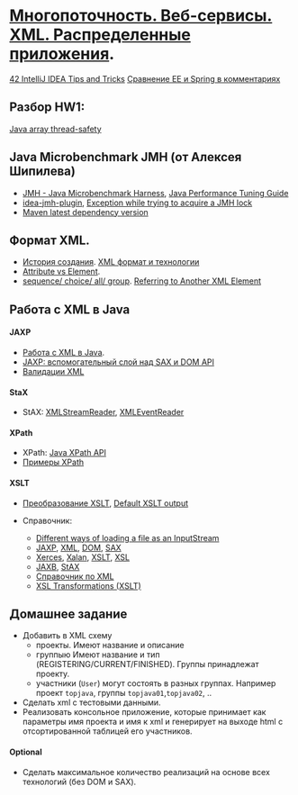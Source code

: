 # <a href="https://github.com/JavaWebinar/masterjava">Многопоточность. Веб-сервисы. XML. Распределенные приложения</a>.

<a href="https://www.youtube.com/watch?v=eq3KiAH4IBI&ab_channel=IntelliJIDEA">42 IntelliJ IDEA Tips and Tricks</a>
<a href="https://habrahabr.ru/post/283290/">Сравнение EE и Spring в комментариях</a>

## Разбор HW1:
<a href="http://stackoverflow.com/questions/1132507/java-array-thread-safety">Java array thread-safety</a>

## Java Microbenchmark JMH (от Алексея Шипилева)
- <a href="http://tutorials.jenkov.com/java-performance/jmh.html">JMH - Java Microbenchmark Harness</a>, <a href="http://java-performance.info/jmh/">Java Performance Tuning Guide</a>
- <a href="https://github.com/artyushov/idea-jmh-plugin">idea-jmh-plugin</a>, <a href="http://stackoverflow.com/questions/37720692/exception-while-trying-to-acquire-a-jmh-lock/#39562747">Exception while trying to acquire a JMH lock</a>
- <a href="http://stackoverflow.com/a/1172371/548473">Maven latest dependency version</a>

## Формат XML.
- <a href="http://genberm.narod.ru/xml/lections/xml/introduction.html">История создания</a>. <a href="http://www.duct-tape-architect.ru/?p=315">XML формат и технологии</a>
- <a href="http://stackoverflow.com/questions/33746/xml-attribute-vs-xml-element#33757">Attribute vs Element</a>. 
- <a href="http://genberm.narod.ru/xml/schema/schema0/2.7.html">sequence/ choice/ all/ group</a>. <a href="https://jaxb.java.net/tutorial/section_2_2_15-Referring-to-Another-XML-Element.html"> Referring to Another XML Element</a>

## Работа с XML в Java

#### JAXP
- <a href="http://www.vogella.com/tutorials/JavaXML/article.html">Работа с XML в Java</a>.
- <a href="http://www.ibm.com/developerworks/ru/library/x-jaxp/">JAXP: вспомогательный слой над SAX и DOM API</a>
- <a href="https://www.ibm.com/developerworks/ru/library/x-javaxmlvalidapi/">Валидации XML</a>

#### StaX
- StAX: <a href="https://www.ibm.com/developerworks/ru/library/x-stax1/">XMLStreamReader</a>, <a href="https://www.ibm.com/developerworks/ru/library/x-stax2/">XMLEventReader</a>

#### XPath
- XPath: <a href="http://www.ibm.com/developerworks/ru/library/x-javaxpathapi/">Java XPath API</a>
- <a href="https://msdn.microsoft.com/ru-ru/library/ms256086">Примеры XPath</a> 

#### XSLT
- <a href="http://www.ibm.com/developerworks/ru/library/x-jaxp2">Преобразование XSLT</a>, <a href="http://stackoverflow.com/questions/3360017/why-does-xslt-output-all-text-by-default">Default XSLT output</a>

- Справочник:
  - <a href="http://stackoverflow.com/questions/676250/different-ways-of-loading-a-file-as-an-inputstream#676273">Different ways of loading a file as an InputStream</a>
  - <a href="https://ru.wikipedia.org/wiki/JAXP">JAXP</a>, <a href="https://ru.wikipedia.org/wiki/XML">XML</a>, <a href="https://ru.wikipedia.org/wiki/Document_Object_Model">DOM</a>, <a href="https://ru.wikipedia.org/wiki/SAX">SAX</a>
  - <a href="https://ru.wikipedia.org/wiki/Xerces">Xerces</a>, <a href="https://ru.wikipedia.org/wiki/Xalan">Xalan</a>, <a href="https://ru.wikipedia.org/wiki/XSLT">XSLT</a>, <a href="https://ru.wikipedia.org/wiki/XSL">XSL</a>
  - <a href="https://ru.wikipedia.org/wiki/Java_Architecture_for_XML_Binding">JAXB</a>, <a href="https://en.wikipedia.org/wiki/StAX">StAX</a>  
  - <a href="http://genberm.narod.ru/">Справочник по XML</a>
  - <a href="https://www.w3.org/TR/xslt#built-in-rule">XSL Transformations (XSLT)</a>
  
## Домашнее задание
- Добавить в XML схему 
  - проекты. Имеют название и описание
  - группыю Имеют название и тип (REGISTERING/CURRENT/FINISHED). Группы принадлежат проекту.
  - участники (`User`) могут состоять в разных группах. Например проект `topjava`, группы `topjava01`,`topjava02`, ..
- Сделать xml с тестовыми данными.
- Реализовать консольное приложение, которые принимает как параметры имя проекта и имя к xml и генерирует на выходе html с отсортированной таблицей его участников.

#### Optional
- Сделать максимальное количество реализаций на основе всех технологий (без DOM и SAX).
